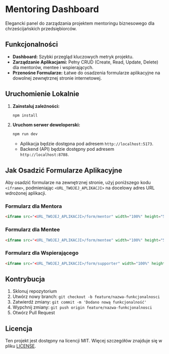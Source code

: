 
# Mentoring Dashboard

Elegancki panel do zarządzania projektem mentoringu biznesowego dla chrześcijańskich przedsiębiorców.

## Funkcjonalności

- **Dashboard:** Szybki przegląd kluczowych metryk projektu.
- **Zarządzanie Aplikacjami:** Pełny CRUD (Create, Read, Update, Delete) dla mentorów, mentee i wspierających.
- **Przenośne Formularze:** Łatwe do osadzenia formularze aplikacyjne na dowolnej zewnętrznej stronie internetowej.

## Uruchomienie Lokalnie

1.  **Zainstaluj zależności:**
    ```bash
    npm install
    ```

2.  **Uruchom serwer deweloperski:**
    ```bash
    npm run dev
    ```
    - Aplikacja będzie dostępna pod adresem `http://localhost:5173`.
    - Backend (API) będzie dostępny pod adresem `http://localhost:8788`.

## Jak Osadzić Formularze Aplikacyjne

Aby osadzić formularze na zewnętrznej stronie, użyj poniższego kodu `<iframe>`, podmieniając `<URL_TWOJEJ_APLIKACJI>` na docelowy adres URL wdrożonej aplikacji.

### Formularz dla Mentora

```html
<iframe src="<URL_TWOJEJ_APLIKACJI>/form/mentor" width="100%" height="500px" frameborder="0"></iframe>
```

### Formularz dla Mentee

```html
<iframe src="<URL_TWOJEJ_APLIKACJI>/form/mentee" width="100%" height="500px" frameborder="0"></iframe>
```

### Formularz dla Wspierającego

```html
<iframe src="<URL_TWOJEJ_APLIKACJI>/form/supporter" width="100%" height="500px" frameborder="0"></iframe>
```

## Kontrybucja

1. Sklonuj repozytorium
2. Utwórz nowy branch: `git checkout -b feature/nazwa-funkcjonalnosci`
3. Zatwierdź zmiany: `git commit -m 'Dodano nową funkcjonalność'`
4. Wypchnij zmiany: `git push origin feature/nazwa-funkcjonalnosci`
5. Otwórz Pull Request

## Licencja

Ten projekt jest dostępny na licencji MIT. Więcej szczegółów znajduje się w pliku [LICENSE](LICENSE).

